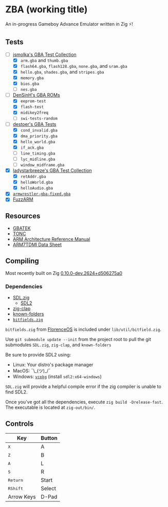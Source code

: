 # ZBA (working title)
An in-progress Gameboy Advance Emulator written in Zig ⚡!

## Tests 
- [ ] [jsmolka's GBA Test Collection](https://github.com/jsmolka/gba-tests)
    - [x] `arm.gba` and `thumb.gba`
    - [x] `flash64.gba`, `flash128.gba`, `none.gba`, and `sram.gba`
    - [x] `hello.gba`, `shades.gba`, and `stripes.gba`
    - [x] `memory.gba`
    - [x] `bios.gba`
    - [ ] `nes.gba`
- [ ] [DenSinH's GBA ROMs](https://github.com/DenSinH/GBARoms)
    - [x] `eeprom-test`
    - [x] `flash-test`
    - [x] `midikey2freq`
    - [ ] `swi-tests-random`
- [ ] [destoer's GBA Tests](https://github.com/destoer/gba_tests)
    - [x] `cond_invalid.gba`
    - [x] `dma_priority.gba`
    - [x] `hello_world.gba`
    - [x] `if_ack.gba`
    - [ ] `line_timing.gba`
    - [ ] `lyc_midline.gba`
    - [ ] `window_midframe.gba`
- [x] [ladystarbreeze's GBA Test Collection](https://github.com/ladystarbreeze/GBA-Test-Collection)
    - [x] `retAddr.gba`
    - [x] `helloWorld.gba`
    - [x] `helloAudio.gba`
- [x] [`armwrestler-gba-fixed.gba`](https://github.com/destoer/armwrestler-gba-fixed)
- [x] [FuzzARM](https://github.com/DenSinH/FuzzARM)

## Resources
* [GBATEK](https://problemkaputt.de/gbatek.htm)
* [TONC](https://coranac.com/tonc/text/toc.htm)
* [ARM Architecture Reference Manual](https://www.intel.com/content/dam/www/programmable/us/en/pdfs/literature/third-party/ddi0100e_arm_arm.pdf)
* [ARM7TDMI Data Sheet](https://www.dca.fee.unicamp.br/cursos/EA871/references/ARM/ARM7TDMIDataSheet.pdf)

## Compiling
Most recently built on Zig [0.10.0-dev.2624+d506275a0](https://github.com/ziglang/zig/tree/d506275a0)

### Dependencies
* [SDL.zig](https://github.com/MasterQ32/SDL.zig)
    * [SDL2](https://www.libsdl.org/download-2.0.php)
* [zig-clap](https://github.com/Hejsil/zig-clap)
* [known-folders](https://github.com/ziglibs/known-folders)
* [`bitfields.zig`](https://github.com/FlorenceOS/Florence/blob/f6044db788d35d43d66c1d7e58ef1e3c79f10d6f/lib/util/bitfields.zig)

`bitfields.zig` from [FlorenceOS](https://github.com/FlorenceOS) is included under `lib/util/bitfield.zig`.

Use `git submodule update --init` from the project root to pull the git submodules `SDL.zig`, `zig-clap`, and `known-folders`

Be sure to provide SDL2 using: 
* Linux: Your distro's package manager
* MacOS: ¯\\\_(ツ)_/¯
* Windows: [`vcpkg`](https://github.com/Microsoft/vcpkg) (install `sdl2:x64-windows`)

`SDL.zig` will provide a helpful compile error if the zig compiler is unable to find SDL2. 

Once you've got all the dependencies, execute `zig build -Drelease-fast`. The executable is located at `zig-out/bin/`. 

## Controls
Key | Button
--- | ---
<kbd>X</kbd> | A
<kbd>Z</kbd> | B
<kbd>A</kbd> | L
<kbd>S</kbd> | R
<kbd>Return</kbd> | Start
<kbd>RShift</kbd> | Select
Arrow Keys | D-Pad
